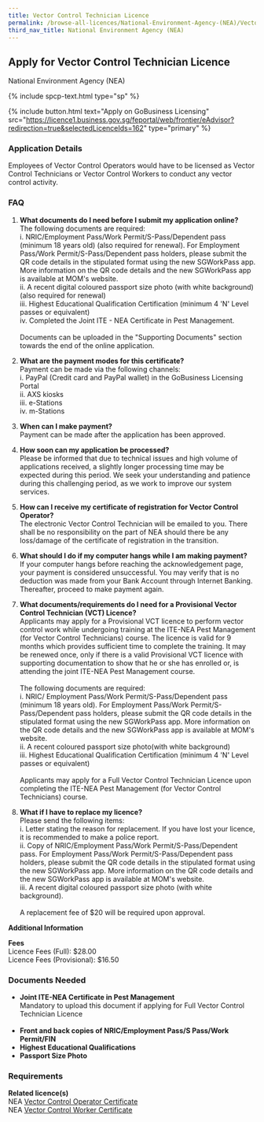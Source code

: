 ```yaml
---
title: Vector Control Technician Licence
permalink: /browse-all-licences/National-Environment-Agency-(NEA)/Vector-Control-Technician-Licence
third_nav_title: National Environment Agency (NEA)
---
```


## Apply for Vector Control Technician Licence

National Environment Agency (NEA)

{% include spcp-text.html type="sp" %}

{% include button.html text="Apply on GoBusiness Licensing" src="https://licence1.business.gov.sg/feportal/web/frontier/eAdvisor?redirection=true&selectedLicenceIds=162" type="primary" %}

<H3>Application Details</H3>

<p>Employees of Vector Control Operators would have to be licensed as Vector Control Technicians or Vector Control Workers to conduct any vector control activity.</p>
<h3>FAQ</h3>
<ol>
<li>
<p><strong>What documents do I need before I submit my application online?</strong><br />The following documents are required:<br />i. NRIC/Employment Pass/Work Permit/S-Pass/Dependent pass (minimum 18 years old) (also required for renewal). For Employment Pass/Work Permit/S-Pass/Dependent pass holders, please submit the QR code details in the stipulated format using the new SGWorkPass app. More information on the QR code details and the new SGWorkPass app is available at <a target="" rel="">MOM's website</a>.<br />ii. A recent digital coloured passport size photo (with white background) (also required for renewal)<br />iii. Highest Educational Qualification Certification (minimum 4 'N' Level passes or equivalent)<br />iv. Completed the Joint ITE - NEA Certificate in Pest Management.<br /><br />Documents can be uploaded in the "Supporting Documents" section towards the end of the online application.</p>
</li>
<li>
<p><strong>What are the payment modes for this certificate?<br /></strong>Payment can be made via the following channels:<br />i. PayPal (Credit card and PayPal wallet) in the GoBusiness Licensing Portal<br />ii. AXS kiosks<br />iii. e-Stations<br />iv. m-Stations</p>
</li>
<li>
<p><strong>When can I make payment? </strong><br />Payment can be made after the application has been approved.</p>
</li>
<li>
<p><strong>How soon can my application be processed? </strong><br />Please be informed that due to technical issues and high volume of applications received, a slightly longer processing time may be expected during this period. We seek your understanding and patience during this challenging period, as we work to improve our system services.</p>
</li>
<li>
<p><strong>How can I receive my certificate of registration for Vector Control Operator? </strong><br />The electronic Vector Control Technician will be emailed to you. There shall be no responsibility on the part of NEA should there be any loss/damage of the certificate of registration in the transition.</p>
</li>
<li>
<p><strong>What should I do if my computer hangs while I am making payment?</strong><br />If your computer hangs before reaching the acknowledgement page, your payment is considered unsuccessful. You may verify that is no deduction was made from your Bank Account through Internet Banking. Thereafter, proceed to make payment again.</p>
</li>
<li>
<p><strong>What documents/requirements do I need for a Provisional Vector Control Technician (VCT) Licence?</strong><br />Applicants may apply for a Provisional VCT licence to perform vector control work while undergoing training at the ITE-NEA Pest Management (for Vector Control Technicians) course. The licence is valid for 9 months which provides sufficient time to complete the training. It may be renewed once, only if there is a valid Provisional VCT licence with supporting documentation to show that he or she has enrolled or, is attending the joint ITE-NEA Pest Management course.<br /><br />The following documents are required:<br />i. NRIC/ Employment Pass/Work Permit/S-Pass/Dependent pass (minimum 18 years old). For Employment Pass/Work Permit/S-Pass/Dependent pass holders, please submit the QR code details in the stipulated format using the new SGWorkPass app. More information on the QR code details and the new SGWorkPass app is available at <a target="" rel="">MOM's website</a>.<br />ii. A recent coloured passport size photo(with white background)<br />iii. Highest Educational Qualification Certification (minimum 4 'N' Level passes or equivalent)<br /><br />Applicants may apply for a Full Vector Control Technician Licence upon completing the ITE-NEA Pest Management (for Vector Control Technicians) course.</p>
</li>
<li><strong>What if I have to replace my licence?</strong><br />Please send the following items:<br />i. Letter stating the reason for replacement. If you have lost your licence, it is recommended to make a police report.<br />ii. Copy of NRIC/Employment Pass/Work Permit/S-Pass/Dependent pass. For Employment Pass/Work Permit/S-Pass/Dependent pass holders, please submit the QR code details in the stipulated format using the new SGWorkPass app. More information on the QR code details and the new SGWorkPass app is available at <a target="" rel="">MOM's website</a>.<br />iii. A recent digital coloured passport size photo (with white background).<br /><br />A replacement fee of $20 will be required upon approval.</li>
</ol>

<strong>Additional Information</strong>

<p><strong>Fees</strong><br />Licence Fees (Full):  $28.00<br />Licence Fees (Provisional):  $16.50</p>

<H3>Documents Needed</H3>

<ul>
<li><strong>Joint ITE-NEA Certificate in Pest Management</strong><br />Mandatory to upload this document if applying for Full Vector Control Technician Licence<br /><br /></li>
<li><strong>Front and back copies of NRIC/Employment Pass/S Pass/Work Permit/FIN<br /></strong></li>
<li><strong>Highest Educational Qualifications<br /></strong></li>
<li><strong>Passport Size Photo</strong></li>
</ul>

<H3>Requirements</H3>

<p><strong>Related licence(s)</strong><br />NEA <a href="https://licence1.business.gov.sg/feportal/web/frontier/eAdvisor?redirection=true&selectedLicenceIds=237" target="_blank" rel="noopener">Vector Control Operator Certificate</a><br />NEA <a href="https://licence1.business.gov.sg/feportal/web/frontier/eAdvisor?redirection=true&selectedLicenceIds=164" target="_blank" rel="noopener">Vector Control Worker Certificate</a></p>

